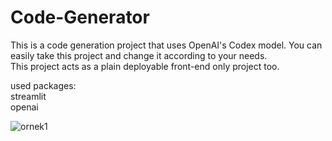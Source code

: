 # Code-Generator

This is a code generation project that uses OpenAI's Codex model. You can easily take this project and change it according to your needs. 
<br>This project acts as a plain deployable front-end only project too.

used packages:
<br>streamlit
<br>openai


![ornek1](https://user-images.githubusercontent.com/16370078/221704544-be70603c-f583-44e2-b6cc-4a2afc1b811b.png)

